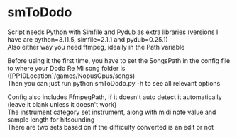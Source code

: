 # smToDodo

Script needs Python with Simfile and Pydub as extra libraries (versions I have are python=3.11.5, simfile=2.1.1 and pydub=0.25.1) <br>
Also either way you need ffmpeg, ideally in the Path variable

Before using it the first time, you have to set the SongsPath in the config file to where your Dodo Re Mi song folder is ([PP10Location]/games/NopusOpus/songs) <br>
Then you can just run python smToDodo.py -h to see all relevant options

Config also includes FfmpegPath, if it doesn't auto detect it automatically (leave it blank unless it doesn't work) <br>
The instrument category set instrument, along with midi note value and sample length for hitsounding <br>
There are two sets based on if the difficulty converted is an edit or not